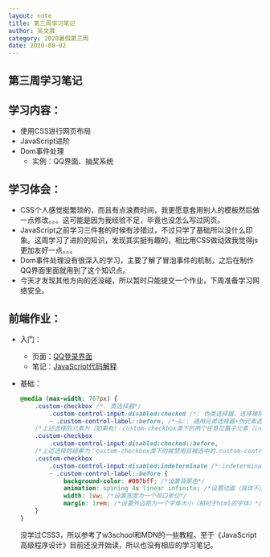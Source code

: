 ```yaml
---
layout: note
title: 第三周学习笔记
author: 吴文展
category: 2020暑假第三周
date: 2020-08-02
---
```

## 第三周学习笔记
## 学习内容：
* 使用CSS进行网页布局
* JavaScript进阶
* Dom事件处理
    * 实例：QQ界面、抽奖系统

## 学习体会：
* CSS个人感觉挺繁琐的，而且有点浪费时间，我更愿意套用别人的模板然后做一点修改。。。这可能是因为我经验不足，毕竟也没怎么写过网页。
* JavaScript之前学习三件套的时候有涉猎过，不过只学了基础所以没什么印象。这周学习了进阶的知识，发现其实挺有趣的，相比用CSS做动效我觉得js更加友好一点。。。
* Dom事件处理没有很深入的学习，主要了解了冒泡事件的机制，之后在制作QQ界面里面就用到了这个知识点。
* 今天才发现其他方向的还没碰，所以暂时只能提交一个作业，下周准备学习网络安全。

## 前端作业：
* 入门：
    * 页面：[QQ登录界面](index.html)
    * 笔记：[JavaScript代码解释](代码解释.md)
    
* 基础：
  
  ```css
  @media (max-width: 767px) {
      .custom-checkbox /*. 类选择器*/
          .custom-control-input:disabled:checked /*: 伪类选择器，选择被禁用且被选中的元素*/
          ~ .custom-control-label::before, /*~&:: 通用兄弟选择器+伪元素选择器，在元素前的一个插入元素*/
      /*上述选择的元素为（如果有）：custom-checkbox类下的两个任意位置子元素（input在前）*/
      .custom-checkbox
          .custom-control-input:disabled:checked::before,
      /*上述选择的结果为：custom-checkbox类下的被禁用且被选中的.custom-control-input元素的前一个插入元素*/
      .custom-checkbox
          .custom-control-input:disabled:indeterminate /*:indeterminate 选择状态不确定的元素（没搞懂）*/
          ~ .custom-control-label::before {
              background-color: #007bff; /*设置背景色*/
              animation: spining 4s linear infinite; /*设置动画（具体不清楚）*/
              width: 1vw; /*设置宽度为一个视口单位*/
              margin: 1rem; /*设置外边距为一个字体大小（相对于html的字体）*/
      }
  }
  ```
    没学过CSS3，所以参考了w3school和MDN的一些教程。至于《JavaScript高级程序设计》目前还没开始读，所以也没有相应的学习笔记。